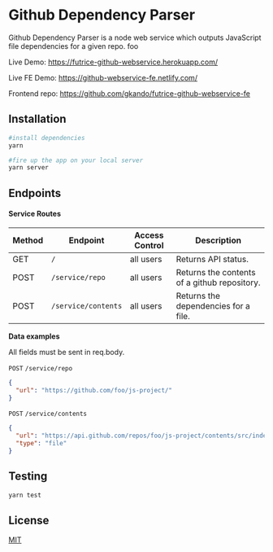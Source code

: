 # Github Dependency Parser

Github Dependency Parser is a node web service which outputs JavaScript file dependencies for a given repo. foo

Live Demo: https://futrice-github-webservice.herokuapp.com/

Live FE Demo: https://github-webservice-fe.netlify.com/

Frontend repo: https://github.com/gkando/futrice-github-webservice-fe

## Installation

```bash
#install dependencies
yarn

#fire up the app on your local server
yarn server
```

## Endpoints

#### Service Routes

| Method | Endpoint            | Access Control | Description                                  |
| ------ | ------------------- | -------------- | -------------------------------------------- |
| GET    | `/`                 | all users      | Returns API status.                          |
| POST   | `/service/repo`     | all users      | Returns the contents of a github repository. |
| POST   | `/service/contents` | all users      | Returns the dependencies for a file.         |

**Data examples**

All fields must be sent in req.body.

`POST` `/service/repo`

```json
{
  "url": "https://github.com/foo/js-project/"
}
```

`POST` `/service/contents`

```json
{
  "url": "https://api.github.com/repos/foo/js-project/contents/src/index.js",
  "type": "file"
}
```

## Testing

```bash
yarn test
```

## License

[MIT](https://choosealicense.com/licenses/mit/)

